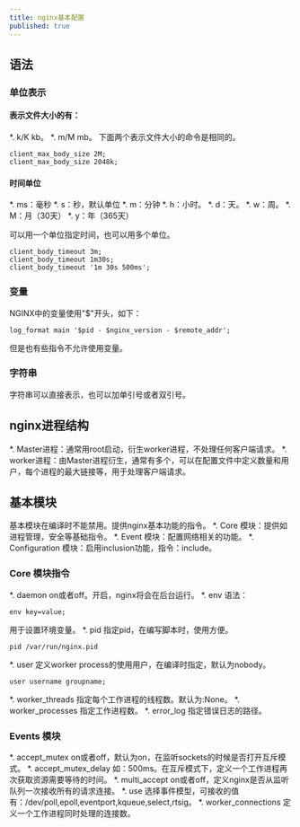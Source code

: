 ```yaml
---
title: nginx基本配置
published: true
---
```



## 语法

### 单位表示
#### 表示文件大小的有：
*. k/K kb。
*. m/M mb。
下面两个表示文件大小的命令是相同的。
```
client_max_body_size 2M;
client_max_body_size 2048k;
```
#### 时间单位
*. ms：毫秒
*. s：秒，默认单位
*. m：分钟
*. h：小时。
*. d：天。
*. w：周。
*. M：月（30天）
*. y：年（365天）

可以用一个单位指定时间，也可以用多个单位。
```
client_body_timeout 3m;
client_body_timeout 1m30s;
client_body_timeout '1m 30s 500ms';
```

### 变量
NGINX中的变量使用"$"开头，如下：
```
log_format main '$pid - $nginx_version - $remote_addr';
```
但是也有些指令不允许使用变量。

### 字符串
字符串可以直接表示，也可以加单引号或者双引号。

## nginx进程结构
*. Master进程：通常用root启动，衍生worker进程，不处理任何客户端请求。
*. worker进程：由Master进程衍生，通常有多个，可以在配置文件中定义数量和用户，每个进程的最大链接等，用于处理客户端请求。

## 基本模块
基本模块在编译时不能禁用。提供nginx基本功能的指令。
*. Core 模块：提供如进程管理，安全等基础指令。
*. Event 模块：配置网络相关的功能。
*. Configuration 模块：启用inclusion功能，指令：include。

### Core 模块指令
*. daemon on或者off。开启，nginx将会在后台运行。
*. env 语法：
```
env key=value;
```
用于设置环境变量。
*. pid 指定pid，在编写脚本时，使用方便。
```
pid /var/run/nginx.pid
```
*. user 定义worker process的使用用户，在编译时指定，默认为nobody。
```
user username groupname;
```
*. worker_threads 指定每个工作进程的线程数。默认为:None。
*. worker_processes 指定工作进程数。
*. error_log 指定错误日志的路径。

### Events 模块
*. accept_mutex on或者off，默认为on，在监听sockets的时候是否打开互斥模式。
*. accept_mutex_delay 如：500ms。在互斥模式下，定义一个工作进程再次获取资源需要等待的时间。
*. multi_accept on或者off，定义nginx是否从监听队列一次接收所有的请求连接。
*. use 选择事件模型，可接收的值有：/dev/poll,epoll,eventport,kqueue,select,rtsig。
*. worker_connections 定义一个工作进程同时处理的连接数。
